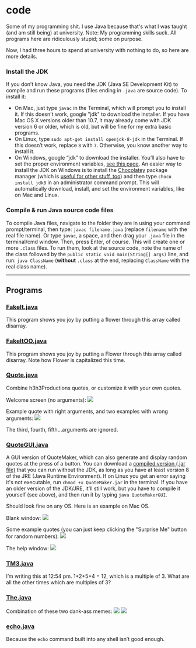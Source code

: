 # code
Some of my programming shit. I use Java because that's what I was taught (and am still being) at university. Note: My programming skills suck. All programs here are ridiculously stupid; some on purpose.

Now, I had three hours to spend at university with nothing to do, so here are more details.

### Install the JDK
If you don’t know Java, you need the JDK (Java SE Development Kit) to compile and run these programs (files ending in `.java` are source code). To install it:
* On Mac, just type `javac` in the Terminal, which will prompt you to install it. If this doesn't work, google "jdk" to download the installer. If you have Mac OS X versions older than 10.7, it may already come with JDK version 6 or older, which is old, but will be fine for my extra basic programs.
* On Linux, type `sudo apt-get install openjdk-8-jdk` in the Terminal. If this doesn’t work, replace `8` with `7`. Otherwise, you know another way to install it.
* On Windows, google “jdk” to download the installer. You’ll also have to set the proper environment variables, [see this page](http://docs.oracle.com/javase/7/docs/webnotes/install/windows/jdk-installation-windows.html#path). An easier way to install the JDK on Windows is to install the [Chocolatey](https://chocolatey.org/) package manager (which is [useful for other stuff, too](https://chocolatey.org/packages)) and then type `choco install jdk8` in an administrator command prompt. This will automatically download, install, and set the environment variables, like on Mac and Linux.

### Compile & run Java source code files
To compile Java files, navigate to the folder they are in using your command prompt/terminal, then type: `javac filename.java` (replace `filename` with the real file name). Or type `javac`, a space, and then drag your `.java` file in the terminal/cmd window. Then, press Enter, of course. This will create one or more `.class` files.
To run them, look at the source code, note the name of the class followed by the `public static void main(String[] args)` line, and run: `java ClassName` (**without** `.class` at the end, replacing `ClassName` with the real class name).
- - - -

## Programs

### [FakeIt.java](https://github.com/tcg96/code/blob/master/FakeIt.java)
This program shows you joy by putting a flower through this array called disarray.

### [FakeItOO.java](https://github.com/tcg96/code/blob/master/FakeItOO.java)
This program shows you joy by putting a Flower through this array called disarray. Note how Flower is capitalized this time.

### [Quote.java](https://github.com/tcg96/code/blob/master/Quote.java)
Combine h3h3Productions quotes, or customize it with your own quotes.

Welcome screen (no arguments):
![](readmeimages/QMwelcome.png)

Example quote with right arguments, and two examples with wrong arguments:
![](readmeimages/QMexamples.png)

The third, fourth, fifth…arguments are ignored.

### [QuoteGUI.java](https://github.com/tcg96/code/blob/master/Quote.java)
A GUI version of QuoteMaker, which can also generate and display random quotes at the press of a button. You can download a [compiled version (.jar file)](https://github.com/tcg96/code/raw/master/QuoteMaker.jar) that you can run without the JDK, as long as you have at least version 8 of the JRE (Java Runtime Environment). If on Linux you get an error saying it's not executable, run `chmod +x QuoteMaker.jar` in the terminal. If you have an older version of the JDK/JRE, it'll still work, but you have to compile it yourself (see above), and then run it by typing `java QuoteMakerGUI`.

Should look fine on any OS. Here is an example on Mac OS.

Blank window:
![](readmeimages/qm1.png)

Some example quotes (you can just keep clicking the "Surprise Me" button for random numbers):
![](readmeimages/qm2.png)

The help window:
![](readmeimages/qm3.png)

### [TM3.java](https://github.com/tcg96/code/blob/master/TM3.java)
I’m writing this at 12:54 pm. 1+2+5+4 = 12, which is a multiple of 3. What are all the other times which are multiples of 3?

### [The.java](https://github.com/tcg96/code/blob/master/The.java)
Combination of these two dank-ass memes:
![](readmeimages/MX0wViJ.png)
![](readmeimages/The_spongebob.jpg)

### [echo.java](https://github.com/tcg96/code/blob/master/echo.java)
Because the `echo` command built into any shell isn’t good enough.
